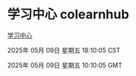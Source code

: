 # 学习中心 colearnhub
[学习中心](http://219.139.198.41:56308/colearnhub/)

2025年 05月 09日 星期五 18:10:05 CST

2025年 05月 09日 星期五 10:10:05 GMT
